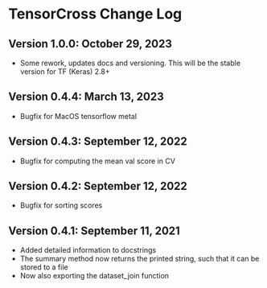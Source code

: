 # TensorCross Change Log

## Version 1.0.0: October 29, 2023

- Some rework, updates docs and versioning. This will be the stable version for TF (Keras) 2.8+

## Version 0.4.4: March 13, 2023

- Bugfix for MacOS tensorflow metal

## Version 0.4.3: September 12, 2022

- Bugfix for computing the mean val score in CV

## Version 0.4.2: September 12, 2022

- Bugfix for sorting scores

## Version 0.4.1: September 11, 2021

- Added detailed information to docstrings
- The summary method now returns the printed string, such that it can be stored to a file
- Now also exporting the dataset_join function
